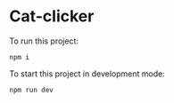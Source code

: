 # Cat-clicker

To run this project:

```
npm i
```

To start this project in development mode:
```
npm run dev
```